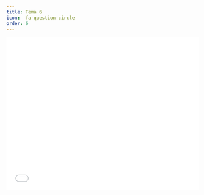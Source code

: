 ```yaml
---
title: Tema 6
icon:  fa-question-circle
order: 6
---
```


<iframe id="datawrapper-chart-OlC9b" src="//datawrapper.dwcdn.net/OlC9b/1/" scrolling="no" frameborder="0" allowtransparency="true" style="width: 0; min-width: 100% !important;" height="400"></iframe><script type="text/javascript">if("undefined"==typeof window.datawrapper)window.datawrapper={};window.datawrapper["OlC9b"]={},window.datawrapper["OlC9b"].embedDeltas={"100":762,"200":532,"300":471,"400":427,"500":400,"700":400,"800":383,"900":356,"1000":356},window.datawrapper["OlC9b"].iframe=document.getElementById("datawrapper-chart-OlC9b"),window.datawrapper["OlC9b"].iframe.style.height=window.datawrapper["OlC9b"].embedDeltas[Math.min(1e3,Math.max(100*Math.floor(window.datawrapper["OlC9b"].iframe.offsetWidth/100),100))]+"px",window.addEventListener("message",function(a){if("undefined"!=typeof a.data["datawrapper-height"])for(var b in a.data["datawrapper-height"])if("OlC9b"==b)window.datawrapper["OlC9b"].iframe.style.height=a.data["datawrapper-height"][b]+"px"});</script>

